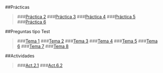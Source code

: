 ﻿##Prácticas

>###[Práctica 2](https://github.com/odrajaf/swap1415/blob/master/Practica2/P2__Eloy-Fajardo-Sanchez.md)
>###[Práctica 3](https://github.com/odrajaf/swap1415/blob/master/Practica3/P3__Eloy-Fajardo-Sanchez.md)
>###[Práctica 4](https://github.com/odrajaf/swap1415/blob/master/Practica4/P4__Eloy-Fajardo-Sanchez.md)
>###[Práctica 5](https://github.com/odrajaf/swap1415/blob/master/Practica5/P5.md)
>###[Práctica 6](https://github.com/odrajaf/swap1415/blob/master/Practica6/P6.md)


##Preguntas tipo Test

>###[Tema 1](https://github.com/odrajaf/swap1415/blob/master/Preguntas%20Test/Tema1.md)
>###[Tema 2](https://github.com/odrajaf/swap1415/blob/master/Preguntas%20Test/Tema2.md)
>###[Tema 3](https://github.com/odrajaf/swap1415/blob/master/Preguntas%20Test/Tema3.md)
>###[Tema 4](https://github.com/odrajaf/swap1415/blob/master/Preguntas%20Test/Tema4.md)
>###[Tema 5](https://github.com/odrajaf/swap1415/blob/master/Preguntas%20Test/Tema5.md)
>###[Tema 6](https://github.com/odrajaf/swap1415/blob/master/Preguntas%20Test/Tema6.md)
>###[Tema 7](https://github.com/odrajaf/swap1415/blob/master/Preguntas%20Test/Tema7.md)
>###[Tema 8](https://github.com/odrajaf/swap1415/blob/master/Preguntas%20Test/Tema8.md)


##Actividades

>###[Act.2.1](https://github.com/odrajaf/swap1415/blob/master/Actividades/Tema2.md)
>###[Act.6.2](https://github.com/odrajaf/swap1415/blob/master/Actividades/Tema6.md)
